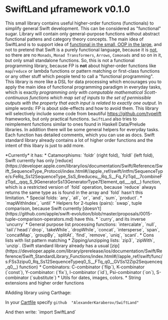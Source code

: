 # SwiftLand µframework v0.1.0

This small library contains useful higher-order functions (functionals) to simplify general Swift development. This can be considered as "functional" sugar. Library will contain only general-purpose functions without abstract functional pattens and category theory concepts. The main idea of SwiftLand is to support idea of [functional in the small, OOP in the large](http://www.johndcook.com/blog/2009/03/23/functional-in-the-small-oo-in-the-large/), and not to pretend that Swift is a purely functional language, because it is [not](https://en.wikipedia.org/wiki/Referential_transparency), so there are no `Monads`, `Monad Transformers`, `Arrows`, `Comonads` and so on in it, but only small standalone functions. So, this is not a functional programming library, because FP is **not** about higher-order functions like `map`/`reduce` or lambda functions or pattern matching or first-class functions or any other stuff which people tend to call a "functional programming". This library is more like a DSL for data processing which encourages you to apply the main idea of functional programming paradigm in everyday tasks, which is exactly *programming only with computable mathematical Scott-continuous functions which map set of inputs to the set of permissible outputs with the property that each input is related to exactly one output*. In simple words: FP is about side-effects and how to avoid them.
This library will selectively include some code from beautiful https://github.com/typelift frameworks, but only practical functions. `SwiftLand` also tries to reimplement functions similar to ones found in Haskell Data/Prelude libraries. In addition there will be some general helpers for everyday tasks. Each function has detailed comments, which you can use as docs. Swift standard library already contains a lot of higher order functions and the intent of this libary is just to add more.
<p>  *Currently* it has:
* Catamorphisms: `foldr` (right fold), `foldl` (left fold), Swift currently has only [reduce](https://developer.apple.com/library/ios/documentation/Swift/Reference/Swift_SequenceType_Protocol/index.html#//apple_ref/swift/intfm/SequenceType/s:FeRq_Ss12SequenceType_SsS_6reduceu__Rq_S__Fq_FzTqd__7combineFzTqd__qqq_S_9GeneratorSs13GeneratorType7Element_qd___qd__) function, which is a restricted version of `fold` operation, because `reduce` always returns the same type as is found in the array and `fold` hasn't this limitation.
* Special folds: `any`, `all`, `or`, `and`, `sum`, `product`.
* `mapWithIndex`, `until`
* Helpers for 2-tuples (pairs): `swap`, tuple comparison, because Swift currently [doesn't](https://github.com/apple/swift-evolution/blob/master/proposals/0015-tuple-comparison-operators.md) have this.
* `curry`, and its inverse `uncurry`
* General purpose list processing functions: `intercalate`, `null`, `tail`/`head`/`drop`, `takeWhile`, `dropWhile`, `concat`, `intersperse`, `span`, `concatMap`, `groupBy`, `splitAt`, `find`, `remove`, `uniq`, `scanl`.
* Cons lists with list pattern matching
* Zipping/unzipping lists: `zip3`, `zipWith`, `unzip`. (Swift standard library already has a usual [zip](https://developer.apple.com/library/prerelease/ios/documentation/Swift/Reference/Swift_StandardLibrary_Functions/index.html#//apple_ref/swift/func/s:FSs3zipu0_Rq_Ss12SequenceTypeq0_S__FTq_q0__GVSs12Zip2Sequenceq_q0__) function)
* Combinators:  C-combinator (`flip`), K-combinator (`const`), Y-combinator: (`fix`), I-combinator (`id`), Psi-combinator (`on`), S-combinator (`substitute`) 
* Utils for dates, images, colors.
* String extensions and higher order functions

#Adding library using Carthage:

In your [Cartfile](https://github.com/Carthage/Carthage#adding-frameworks-to-an-application) specify `github  "AlexanderKaraberov/SwiftLand"`
<p>And then write: `import SwiftLand`
